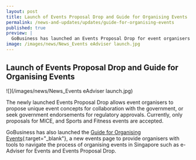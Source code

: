 ```yaml
---
layout: post
title: Launch of Events Proposal Drop and Guide for Organising Events
permalink: /news-and-updates/updates/guide-for-organising-events
published: true
preview: |
  GoBusiness has launched an Events Proposal Drop for event organisers seeking collaboration with the government. Other tools to help businesses navigate the process of organising events can also be found on the newly launched Guide for Organising Events.
image: /images/news/News_Events eAdviser launch.jpg
---
```


## Launch of Events Proposal Drop and Guide for Organising Events

![](/images/news/News_Events eAdviser launch.jpg)

The newly launched Events Proposal Drop allows event organisers to propose unique event concepts for collaboration with the government, or seek government endorsements for regulatory approvals. Currently, only proposals for MICE, and Sports and Fitness events are accepted.

GoBusiness has also launched the [Guide for Organising Events](/gobiz-guides/guide-for-organising-events/?src=news){:target="_blank"}, a new events page to provide organisers with tools to navigate the process of organising events in Singapore such as e-Adviser for Events and Events Proposal Drop.
